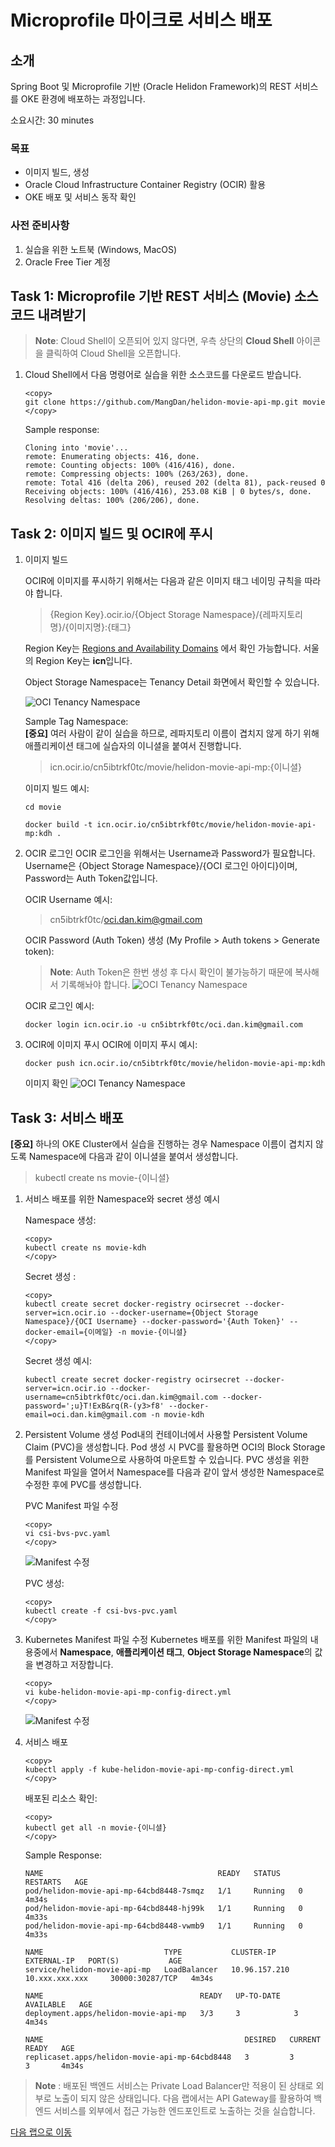 # Microprofile 마이크로 서비스 배포

## 소개

Spring Boot 및 Microprofile 기반 (Oracle Helidon Framework)의 REST 서비스를 OKE 환경에 배포하는 과정입니다.

소요시간: 30 minutes

### 목표

* 이미지 빌드, 생성 
* Oracle Cloud Infrastructure Container Registry (OCIR) 활용
* OKE 배포 및 서비스 동작 확인

### 사전 준비사항

1. 실습을 위한 노트북 (Windows, MacOS)
1. Oracle Free Tier 계정

## Task 1: Microprofile 기반 REST 서비스 (Movie) 소스코드 내려받기

> **Note**: Cloud Shell이 오픈되어 있지 않다면, 우측 상단의 **Cloud Shell** 아이콘을 클릭하여 Cloud Shell을 오픈합니다.

1. Cloud Shell에서 다음 명령어로 실습을 위한 소스코드를 다운로드 받습니다.

    ````shell
    <copy>
    git clone https://github.com/MangDan/helidon-movie-api-mp.git movie
    </copy>
    ````

    Sample response:

    ````shell
    Cloning into 'movie'...
    remote: Enumerating objects: 416, done.
    remote: Counting objects: 100% (416/416), done.
    remote: Compressing objects: 100% (263/263), done.
    remote: Total 416 (delta 206), reused 202 (delta 81), pack-reused 0
    Receiving objects: 100% (416/416), 253.08 KiB | 0 bytes/s, done.
    Resolving deltas: 100% (206/206), done.
    ````

## Task 2: 이미지 빌드 및 OCIR에 푸시

1. 이미지 빌드

    OCIR에 이미지를 푸시하기 위해서는 다음과 같은 이미지 태그 네이밍 규칙을 따라야 합니다.
    > {Region Key}.ocir.io/{Object Storage Namespace}/{레파지토리명}/{이미지명}:{태그}

    Region Key는 [Regions and Availability Domains](https://docs.oracle.com/en-us/iaas/Content/General/Concepts/regions.htm) 에서 확인 가능합니다. 서울의 Region Key는 **icn**입니다.

    Object Storage Namespace는 Tenancy Detail 화면에서 확인할 수 있습니다.

    ![OCI Tenancy Namespace](images/oci-tenancy-namespace.png)
    
    Sample Tag Namespace:  
    **[중요]** 여러 사람이 같이 실습을 하므로, 레파지토리 이름이 겹치지 않게 하기 위해 애플리케이션 태그에 실습자의 이니셜을 붙여서 진행합니다.  
    > icn.ocir.io/cn5ibtrkf0tc/movie/helidon-movie-api-mp:{이니셜}

    이미지 빌드 예시:
    ````shell
    cd movie
    ````

    ````shell
    docker build -t icn.ocir.io/cn5ibtrkf0tc/movie/helidon-movie-api-mp:kdh .
    ````

1. OCIR 로그인
    OCIR 로그인을 위해서는 Username과 Password가 필요합니다. Username은 {Object Storage Namespace}/{OCI 로그인 아이디}이며, Password는 Auth Token값입니다.

    OCIR Username 예시: 
    > cn5ibtrkf0tc/oci.dan.kim@gmail.com

    OCIR Password (Auth Token) 생성 (My Profile > Auth tokens > Generate token):
    > **Note**: Auth Token은 한번 생성 후 다시 확인이 불가능하기 때문에 복사해서 기록해놔야 합니다.
    ![OCI Tenancy Namespace](images/oci-ocir-authtoken.png)
    
    OCIR 로그인 예시:
    ````shell
    docker login icn.ocir.io -u cn5ibtrkf0tc/oci.dan.kim@gmail.com
    ````

1. OCIR에 이미지 푸시
    OCIR에 이미지 푸시 예시:
    ````shell
    docker push icn.ocir.io/cn5ibtrkf0tc/movie/helidon-movie-api-mp:kdh
    ````

    이미지 확인
    ![OCI Tenancy Namespace](images/oci-ocir-image-push.png)
    
## Task 3: 서비스 배포

**[중요]** 하나의 OKE Cluster에서 실습을 진행하는 경우 Namespace 이름이 겹치지 않도록 Namespace에 다음과 같이 이니셜을 붙여서 생성합니다.
> kubectl create ns movie-{이니셜}

1. 서비스 배포를 위한 Namespace와 secret 생성 예시
    
    Namespace 생성:
    ````shell
    <copy>
    kubectl create ns movie-kdh
    </copy>
    ````

    Secret 생성 :
    ````shell
    <copy>
    kubectl create secret docker-registry ocirsecret --docker-server=icn.ocir.io --docker-username={Object Storage Namespace}/{OCI Username} --docker-password='{Auth Token}' --docker-email={이메일} -n movie-{이니셜}
    </copy>
    ````

    Secret 생성 예시:
    ````shell
    kubectl create secret docker-registry ocirsecret --docker-server=icn.ocir.io --docker-username=cn5ibtrkf0tc/oci.dan.kim@gmail.com --docker-password=';u}T!ExB&rq(R-(y3>f8' --docker-email=oci.dan.kim@gmail.com -n movie-kdh
    ````

1. Persistent Volume 생성
    Pod내의 컨테이너에서 사용할 Persistent Volume Claim (PVC)을 생성합니다. Pod 생성 시 PVC를 활용하면 OCI의 Block Storage를 Persistent Volume으로 사용하여 마운트할 수 있습니다. PVC 생성을 위한 Manifest 파일을 열어서 Namespace를 다음과 같이 앞서 생성한 Namespace로 수정한 후에 PVC를 생성합니다.

    PVC Manifest 파일 수정
    ````shell
    <copy>
    vi csi-bvs-pvc.yaml
    </copy>
    ````
    
    ![Manifest 수정](images/oci-modify-csi-volume-plugin.png)

    PVC 생성:
    ```shell
    <copy>
    kubectl create -f csi-bvs-pvc.yaml
    </copy>
    ```

1. Kubernetes Manifest 파일 수정
    Kubernetes 배포를 위한 Manifest 파일의 내용중에서 **Namespace**, **애플리케이션 태그**, **Object Storage Namespace**의 값을 변경하고 저장합니다.

    ```shell
    <copy>
    vi kube-helidon-movie-api-mp-config-direct.yml
    </copy>
    ```

    ![Manifest 수정](images/oci-microprofile-deploy.png)
    
1. 서비스 배포
    ```shell
    <copy>
    kubectl apply -f kube-helidon-movie-api-mp-config-direct.yml
    </copy>
    ```

    배포된 리소스 확인:
    ```shell
    <copy>
    kubectl get all -n movie-{이니셜}
    </copy>
    ```

    Sample Response:
    ```shell
    NAME                                       READY   STATUS    RESTARTS   AGE
    pod/helidon-movie-api-mp-64cbd8448-7smqz   1/1     Running   0          4m34s
    pod/helidon-movie-api-mp-64cbd8448-hj99k   1/1     Running   0          4m33s
    pod/helidon-movie-api-mp-64cbd8448-vwmb9   1/1     Running   0          4m33s

    NAME                           TYPE           CLUSTER-IP      EXTERNAL-IP   PORT(S)           AGE
    service/helidon-movie-api-mp   LoadBalancer   10.96.157.210   10.xxx.xxx.xxx     30000:30287/TCP   4m34s

    NAME                                   READY   UP-TO-DATE   AVAILABLE   AGE
    deployment.apps/helidon-movie-api-mp   3/3     3            3           4m34s

    NAME                                             DESIRED   CURRENT   READY   AGE
    replicaset.apps/helidon-movie-api-mp-64cbd8448   3         3         3       4m34s
    ```

> **Note** : 배포된 백엔드 서비스는 Private Load Balancer만 적용이 된 상태로 외부로 노출이 되지 않은 상태입니다. 다음 랩에서는 API Gateway를 활용하여 백엔드 서비스를 외부에서 접근 가능한 엔드포인트로 노출하는 것을 실습합니다.

[다음 랩으로 이동](#next)
